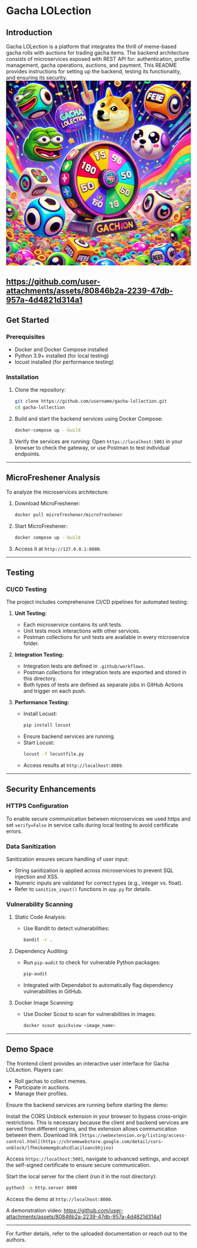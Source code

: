 # Gacha LOLection

## Introduction
Gacha LOLection is a platform that integrates the thrill of meme-based gacha rolls with auctions for trading gacha items. The backend architecture consists of microservices exposed with REST API for: authentication, profile management, gacha operations, auctions, and payment. 
This README provides instructions for setting up the backend, testing its functionality, and ensuring its security.
![Gacha LOLection Banner](./sfondo.webp)

https://github.com/user-attachments/assets/80846b2a-2239-47db-957a-4d4821d314a1
---

## Get Started

### Prerequisites
- Docker and Docker Compose installed
- Python 3.9+ installed (for local testing)
- locust installed (for performance testing)

### Installation
1. Clone the repository:
   ```bash
   git clone https://github.com/username/gacha-lollection.git
   cd gacha-lollection
   ```

2. Build and start the backend services using Docker Compose:
   ```bash
   docker-compose up --build
   ```

3. Verify the services are running:
   Open `https://localhost:5001` in your browser to check the gateway, or use Postman to test individual endpoints.

---

## MicroFreshener Analysis
To analyze the microservices architecture:

1. Download MicroFreshener:
   ```bash
   docker pull microfreshener/microfreshener
   ```

2. Start MicroFreshener:
   ```bash
   docker compose up --build
   ```

3. Access it at `http://127.0.0.1:8080`.

---

## Testing

### CI/CD Testing
The project includes comprehensive CI/CD pipelines for automated testing:

1. **Unit Testing:**
   - Each microservice contains its unit tests.
   - Unit tests mock interactions with other services.
   - Postman collections for unit tests are available in every microservice folder.

2. **Integration Testing:**
   - Integration tests are defined in `.github/workflows`.
   - Postman collections for integration tests are exported and stored in this directory.
   - Both types of tests are defined as separate jobs in GitHub Actions and trigger on each push.

3. **Performance Testing:**
   - Install Locust:
     ```bash
     pip install locust
     ```
   - Ensure backend services are running.
   - Start Locust:
     ```bash
     locust -f locustfile.py
     ```
   - Access results at `http://localhost:8089`.

---

## Security Enhancements

### HTTPS Configuration
To enable secure communication between microservices we used https and set `verify=False` in service calls during local testing to avoid certificate errors.

### Data Sanitization
Sanitization ensures secure handling of user input:
- String sanitization is applied across microservices to prevent SQL injection and XSS.
- Numeric inputs are validated for correct types (e.g., integer vs. float).
- Refer to `sanitize_input()` functions in `app.py` for details.

### Vulnerability Scanning

1. Static Code Analysis:
   - Use Bandit to detect vulnerabilities:
     ```bash
     bandit -r .
     ```

2. Dependency Auditing:
   - Run `pip-audit` to check for vulnerable Python packages:
     ```bash
     pip-audit
     ```
   - Integrated with Dependabot to automatically flag dependency vulnerabilities in GitHub.

3. Docker Image Scanning:
   - Use Docker Scout to scan for vulnerabilities in images:
     ```bash
     docker scout quickview <image_name>
     ```

---

## Demo Space
The frontend client provides an interactive user interface for Gacha LOLection. Players can:
- Roll gachas to collect memes.
- Participate in auctions.
- Manage their profiles.

Ensure the backend services are running before starting the demo:

Install the CORS Unblock extension in your browser to bypass cross-origin restrictions. This is necessary because the client and backend services are served from different origins, and the extension allows communication between them. Download link `[https://webextension.org/listing/access-control.html](https://chromewebstore.google.com/detail/cors-unblock/lfhmikememgdcahcdlaciloancbhjino)`

Access `https://localhost:5001`, navigate to advanced settings, and accept the self-signed certificate to ensure secure communication.

Start the local server for the client (run it in the root directory):
```bash
python3 -m http.server 8000
```
Access the demo at `http://localhost:8000`.

A demonstration video:
https://github.com/user-attachments/assets/80846b2a-2239-47db-957a-4d4821d314a1


---

For further details, refer to the uploaded documentation or reach out to the authors.


